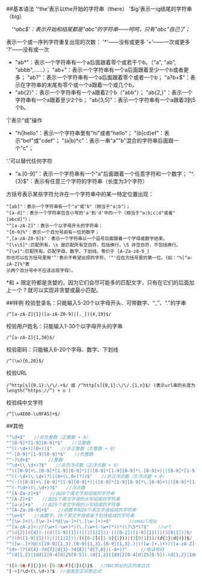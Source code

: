 ##基本语法
'^the'表示以the开始的字符串（there）
'$ig'表示一ig结尾的字符串（big）

&emsp;*'^abc$'：表示开始和结尾都是"abc"的字符串——呵呵，只有"abc"自己了；*

表示一个或一序列字符重复出现的次数：
'*'——没有或更多
'+'——一次或更多
'?'——没有或一次
*   "ab*"：表示一个字符串有一个a后面跟着零个或若干个b。（"a", "ab", "abbb",……）；
"ab+"：表示一个字符串有一个a后面跟着至少一个b或者更多；
"ab?"：表示一个字符串有一个a后面跟着零个或者一个b；
"a?b+$"：表示在字符串的末尾有零个或一个a跟着一个或几个b。
*   "ab{2}"：表示一个字符串有一个a跟着2个b（"abb"）；
"ab{2,}"：表示一个字符串有一个a跟着至少2个b；
"ab{3,5}"：表示一个字符串有一个a跟着3到5个b。

'|'表示“或”操作
*   "hi|hello"：表示一个字符串里有"hi"或者"hello"；
"(b|cd)ef"：表示"bef"或"cdef"；
"(a|b)*c"：表示一串"a""b"混合的字符串后面跟一个"c"；

'.'可以替代任何字符

*   "a.[0-9]"：表示一个字符串有一个"a"后面跟着一个任意字符和一个数字；
"^.{3}$"：表示有任意三个字符的字符串（长度为3个字符）

方括号表示某些字符允许在一个字符串中的某一特定位置出现：
```
"[ab]"：表示一个字符串有一个"a"或"b"（相当于"a¦b"）；
"[a-d]"：表示一个字符串包含小写的'a'到'd'中的一个（相当于"a¦b¦c¦d"或者"[abcd]"）；
"^[a-zA-Z]"：表示一个以字母开头的字符串；
"[0-9]%"：表示一个百分号前有一位的数字；
",[a-zA-Z0-9]$"：表示一个字符串以一个逗号后面跟着一个字母或数字结束。
"[\s\S]":匹配所有。\s 是匹配所有空白符，包括换行，\S 非空白符，不包括换行。
"[\w]":匹配所有。匹配字母、数字、下划线。等价于 [A-Za-z0-9_]
你也可以在方括号里用'^'表示不希望出现的字符，'^'应在方括号里的第一位。（如："%[^a-zA-Z]%"表
示两个百分号中不应该出现字母）。
```

  *和 + 限定符都是贪婪的，因为它们会尽可能多的匹配文字，只有在它们的后面加上一个 ? 就可以实现非贪婪或最小匹配。


##样例
校验登录名：只能输入5-20个以字母开头、可带数字、“_”、“.”的字串
```
/^[a-zA-Z]{1}([a-zA-Z0-9]|[._]){4,19}$/
```
校验用户姓名：只能输入1-30个以字母开头的字串
```
/^[a-zA-Z]{1,30}$/
```
校验密码：只能输入6-20个字母、数字、下划线
```
/^(\w){6,20}$/
```
校验URL
```
/^http[s]{0,1}:\/\/.+$/ 或 /^http[s]{0,1}:\/\/.{1,n}$/ (表示url串的长度为length(“https://”) + n )
```
校验纯中文字符
```
/^[\u4E00-\u9FA5]+$/
```

##其他
```javascript
"^\d+$"　　//非负整数（正整数 + 0）
"^[0-9]*[1-9][0-9]*$"　　//正整数
"^((-\d+)|(0+))$"　　//非正整数（负整数 + 0）
"^-[0-9]*[1-9][0-9]*$"　　//负整数
"^-?\d+$"　　　　//整数
"^\d+(\.\d+)?$"　　//非负浮点数（正浮点数 + 0）
"^(([0-9]+\.[0-9]*[1-9][0-9]*)|([0-9]*[1-9][0-9]*\.[0-9]+)|([0-9]*[1-9][0-9]*))$"　　//正浮点数
"^((-\d+(\.\d+)?)|(0+(\.0+)?))$"　　//非正浮点数（负浮点数 + 0）
"^(-(([0-9]+\.[0-9]*[1-9][0-9]*)|([0-9]*[1-9][0-9]*\.[0-9]+)|([0-9]*[1-9][0-9]*)))$"　　//负浮点数
"^(-?\d+)(\.\d+)?$"　　//浮点数
"^[A-Za-z]+$"　　//由26个英文字母组成的字符串
"^[A-Z]+$"　　//由26个英文字母的大写组成的字符串
"^[a-z]+$"　　//由26个英文字母的小写组成的字符串
"^[A-Za-z0-9]+$"　　//由数字和26个英文字母组成的字符串
"^\w+$"　　//由数字、26个英文字母或者下划线组成的字符串
"^[\w-]+(\.[\w-]+)*@[\w-]+(\.[\w-]+)+$"　　　　//email地址
"^[a-zA-z]+://(\w+(-\w+)*)(\.(\w+(-\w+)*))*(\?\S*)?$"　　//url
/^(d{2}|d{4})-((0([1-9]{1}))|(1[1|2]))-(([0-2]([1-9]{1}))|(3[0|1]))$/   //  年-月-日
/^((0([1-9]{1}))|(1[1|2]))/(([0-2]([1-9]{1}))|(3[0|1]))/(d{2}|d{4})$/   // 月/日/年
"^([w-.]+)@(([[0-9]{1,3}.[0-9]{1,3}.[0-9]{1,3}.)|(([w-]+.)+))([a-zA-Z]{2,4}|[0-9]{1,3})(]?)$"   //Emil
"(d+-)?(d{4}-?d{7}|d{3}-?d{8}|^d{7,8})(-d+)?"     //电话号码
"^(d{1,2}|1dd|2[0-4]d|25[0-5]).(d{1,2}|1dd|2[0-4]d|25[0-5]).(d{1,2}|1dd|2[0-4]d|25[0-5]).(d{1,2}|1dd|2[0-4]d|25[0-5])$"   //IP地址

^([0-9A-F]{2})(-[0-9A-F]{2}){5}$   //MAC地址的正则表达式
^[-+]?\d+(\.\d+)?$  //值类型正则表达式
```


